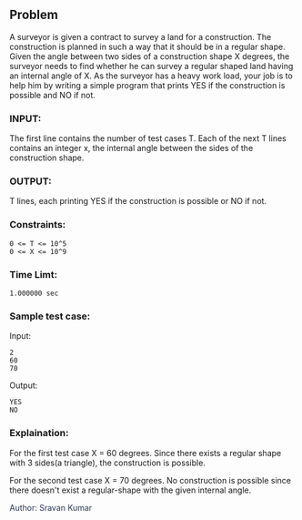 ## Problem

A surveyor is given a contract to survey a land for a construction. The construction is planned
in such a way that it should be in a regular shape. Given the angle between two sides of a construction shape X degrees, the surveyor needs to find whether he can survey a regular shaped land having an internal angle of X. As the surveyor has a heavy work load, your job is to help him by writing a simple program that prints YES if the construction is possible and NO if not.

### INPUT:
The first line contains the number of test cases T.
Each of the next T lines contains an integer x, the internal angle between the sides of the construction shape.

### OUTPUT:
T lines, each printing YES if the construction is possible or NO if not.

### Constraints:
```
0 <= T <= 10^5
0 <= X <= 10^9
```

### Time Limt:
```
1.000000 sec
```

### Sample test case:
Input:
```
2
60
70
```
Output:
```
YES
NO
```

### Explaination:
For the first test case X = 60 degrees. Since there exists a regular shape with 3 sides(a triangle), the construction is possible.

For the second test case X = 70 degrees. No construction is possible since there doesn't exist a regular-shape with the given internal angle.


<p style="color:#2B3856">
Author: Sravan Kumar <br>
</p>

